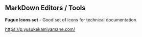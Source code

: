## MarkDown Editors / Tools 

**Fugue Icons set** - Good set of icons for technical documentation. 

https://p.yusukekamiyamane.com/

&nbsp;
&nbsp;
